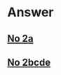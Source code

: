 # Answer 

## [No 2a](https://github.com/PeruvianSkies/cko-exam/blob/main/Answer/No.2/No2a.md)

## [No 2bcde](https://github.com/PeruvianSkies/cko-exam/blob/main/Answer/No.2/No2bcde.md)
